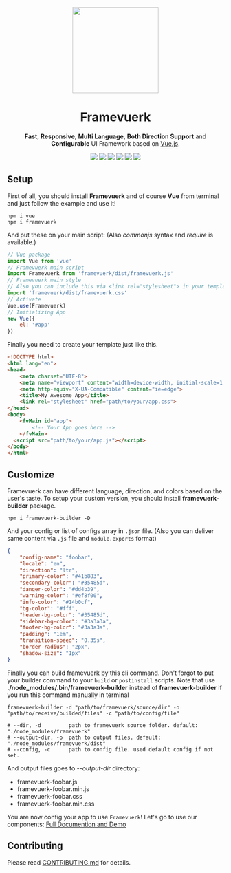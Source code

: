 <div align="center">
  <a href="http://framevuerk.com" target="_blank"> <img src="http://framevuerk.com/logo.svg" height="200"/> </a>
  <h1><b> Framevuerk </b></h1>
  <p><b>Fast</b>, <b>Responsive</b>, <b>Multi Language</b>, <b>Both Direction Support</b> and <b>Configurable</b> UI Framework based on <a href="http://vuejs.org" target="_blank">Vue.js</a>.</p>
  <img src="https://img.shields.io/github/license/framevuerk/framevuerk.svg?style=for-the-badge" /> <img src="https://img.shields.io/github/stars/framevuerk/framevuerk.svg?style=for-the-badge" /> <img src="https://img.shields.io/github/issues/framevuerk/framevuerk.svg?style=for-the-badge" /> <img src="https://img.shields.io/github/forks/framevuerk/framevuerk.svg?style=for-the-badge" /> <img src="https://img.shields.io/npm/dm/framevuerk.svg?style=for-the-badge"> <img src="https://img.shields.io/npm/v/framevuerk.svg?style=for-the-badge">
  <br>
</div>

## Setup
First of all, you should install <b>Framevuerk</b> and of course <b>Vue</b> from terminal and just follow the example and use it!

```terminal
npm i vue
npm i framevuerk
```

And put these on your main script: (Also <i>commonjs</i> syntax and <i>require</i> is available.)

```javascript
// Vue package
import Vue from 'vue'
// Framevuerk main script
import Framevuerk from 'framevuerk/dist/framevuerk.js'
// Framevuerk main style
// Also you can include this via <link rel="stylesheet"> in your template
import 'framevuerk/dist/framevuerk.css'
// Activate
Vue.use(Framevuerk)
// Initializing App
new Vue({
    el: '#app'
})
```

Finally you need to create your template just like this.

```html
<!DOCTYPE html>
<html lang="en">
<head>
    <meta charset="UTF-8">
    <meta name="viewport" content="width=device-width, initial-scale=1.0">
    <meta http-equiv="X-UA-Compatible" content="ie=edge">
    <title>My Awesome App</title>
    <link rel="stylesheet" href="path/to/your/app.css">
</head>
<body>
    <fvMain id="app">
        <!-- Your App goes here -->
    </fvMain>
  <script src="path/to/your/app.js"></script>
</body>
</html>
```

## Customize

Framevuerk can have different language, direction, and colors based on the user's taste. To setup your custom version, you should install **framevuerk-builder** package.

```terminal
npm i framevuerk-builder -D
```

And your config or list of configs array in `.json` file. (Also you can deliver same content via `.js` file and `module.exports` format)


```json
{
    "config-name": "foobar",
    "locale": "en",
    "direction": "ltr",
    "primary-color": "#41b883",
    "secondary-color": "#35485d",
    "danger-color": "#dd4b39",
    "warning-color": "#ef8f00",
    "info-color": "#14b0cf",
    "bg-color": "#fff",
    "header-bg-color": "#35485d",
    "sidebar-bg-color": "#3a3a3a",
    "footer-bg-color": "#3a3a3a",
    "padding": "1em",
    "transition-speed": "0.35s",
    "border-radius": "2px",
    "shadow-size": "1px"
}
```

Finally you can build framevuerk by this cli command. Don't forgot to put your builder command to your `build` or `postinstall` scripts. Note that use **./node_modules/.bin/framevuerk-builder** instead of **framevuerk-builder** if you run this command manually in terminal

```terminal
framevuerk-builder -d "path/to/framevuerk/source/dir" -o "path/to/receive/builded/files" -c "path/to/config/file"

# --dir, -d         path to framevuerk source folder. default: "./node_modules/framevuerk"
# --output-dir, -o  path to output files. default: "./node_modules/framevuerk/dist"
# --config, -c      path to config file. used default config if not set.
```

And output files goes to *--output-dir* directory:

- framevuerk-foobar.js
- framevuerk-foobar.min.js
- framevuerk-foobar.css
- framevuerk-foobar.min.css
    
You are now config your app to use `Framevuerk`! Let's go to use our components:
[Full Documention and Demo](http://framevuerk.com)

## Contributing

Please read [CONTRIBUTING.md](./CONTRIBUTING.md) for details.

